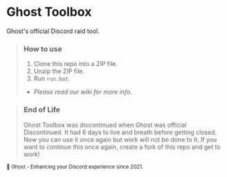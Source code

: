 # Ghost Toolbox
Ghost's official Discord raid tool.

> ### How to use
> 1. Clone this repo into a ZIP file.
> 2. Unzip the ZIP file.
> 3. Run `run.bat`.  
> - _Please read our wiki for more info._

> ### End of Life
> Ghost Toolbox was discontinued when Ghost was official Discontinued. It had 6 days to live and breath before getting closed.
> Now you can use it once again but work will not be done to it. If you want to continue this once again, create a fork of this repo and get to work!

<sub>👻 Ghost - Enhancing your Discord experience since 2021.</sub>

